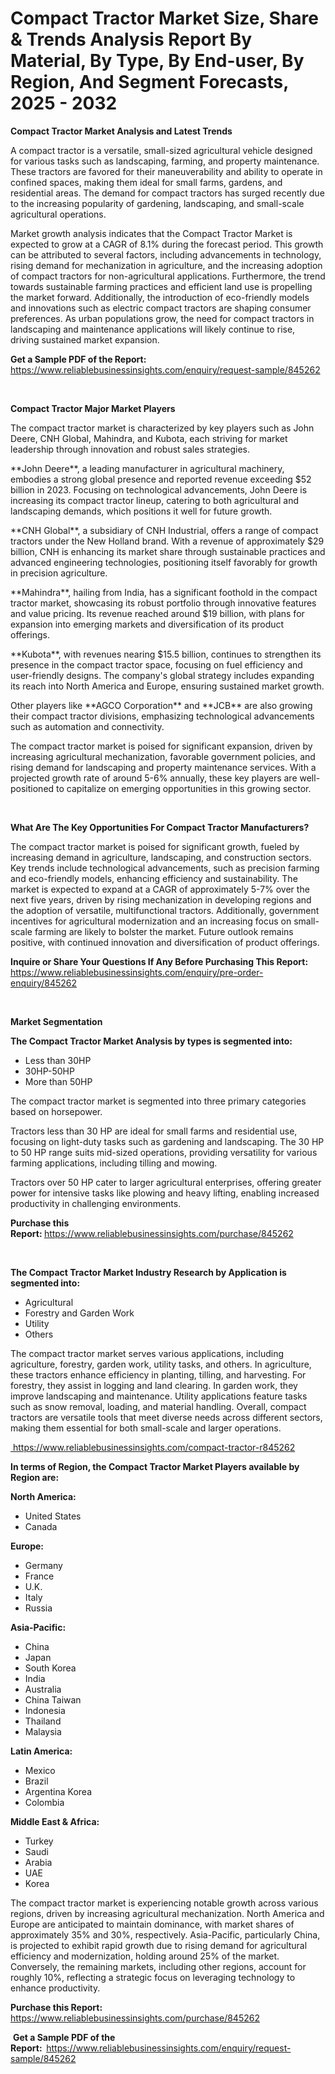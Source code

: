 <p><h1>Compact Tractor Market Size, Share & Trends Analysis Report By Material, By Type, By End-user, By Region, And Segment Forecasts, 2025 - 2032</h1></p><p><strong>Compact Tractor Market Analysis and Latest Trends</strong></p>
<p><p>A compact tractor is a versatile, small-sized agricultural vehicle designed for various tasks such as landscaping, farming, and property maintenance. These tractors are favored for their maneuverability and ability to operate in confined spaces, making them ideal for small farms, gardens, and residential areas. The demand for compact tractors has surged recently due to the increasing popularity of gardening, landscaping, and small-scale agricultural operations.</p><p>Market growth analysis indicates that the Compact Tractor Market is expected to grow at a CAGR of 8.1% during the forecast period. This growth can be attributed to several factors, including advancements in technology, rising demand for mechanization in agriculture, and the increasing adoption of compact tractors for non-agricultural applications. Furthermore, the trend towards sustainable farming practices and efficient land use is propelling the market forward. Additionally, the introduction of eco-friendly models and innovations such as electric compact tractors are shaping consumer preferences. As urban populations grow, the need for compact tractors in landscaping and maintenance applications will likely continue to rise, driving sustained market expansion.</p></p>
<p><strong>Get a Sample PDF of the Report:&nbsp;</strong> <a href="https://www.reliablebusinessinsights.com/enquiry/request-sample/845262?utm_campaign=100&utm_medium=2&utm_source=Github&utm_content=ia&utm_term=16042025&utm_id=compact-tractor">https://www.reliablebusinessinsights.com/enquiry/request-sample/845262</a></p>
<p>&nbsp;</p>
<p><strong>Compact Tractor Major Market Players</strong></p>
<p><p>The compact tractor market is characterized by key players such as John Deere, CNH Global, Mahindra, and Kubota, each striving for market leadership through innovation and robust sales strategies. </p><p>**John Deere**, a leading manufacturer in agricultural machinery, embodies a strong global presence and reported revenue exceeding $52 billion in 2023. Focusing on technological advancements, John Deere is increasing its compact tractor lineup, catering to both agricultural and landscaping demands, which positions it well for future growth.</p><p>**CNH Global**, a subsidiary of CNH Industrial, offers a range of compact tractors under the New Holland brand. With a revenue of approximately $29 billion, CNH is enhancing its market share through sustainable practices and advanced engineering technologies, positioning itself favorably for growth in precision agriculture.</p><p>**Mahindra**, hailing from India, has a significant foothold in the compact tractor market, showcasing its robust portfolio through innovative features and value pricing. Its revenue reached around $19 billion, with plans for expansion into emerging markets and diversification of its product offerings.</p><p>**Kubota**, with revenues nearing $15.5 billion, continues to strengthen its presence in the compact tractor space, focusing on fuel efficiency and user-friendly designs. The company's global strategy includes expanding its reach into North America and Europe, ensuring sustained market growth.</p><p>Other players like **AGCO Corporation** and **JCB** are also growing their compact tractor divisions, emphasizing technological advancements such as automation and connectivity.</p><p>The compact tractor market is poised for significant expansion, driven by increasing agricultural mechanization, favorable government policies, and rising demand for landscaping and property maintenance services. With a projected growth rate of around 5-6% annually, these key players are well-positioned to capitalize on emerging opportunities in this growing sector.</p></p>
<p>&nbsp;</p>
<p><strong>What Are The Key Opportunities For Compact Tractor Manufacturers?</strong></p>
<p><p>The compact tractor market is poised for significant growth, fueled by increasing demand in agriculture, landscaping, and construction sectors. Key trends include technological advancements, such as precision farming and eco-friendly models, enhancing efficiency and sustainability. The market is expected to expand at a CAGR of approximately 5-7% over the next five years, driven by rising mechanization in developing regions and the adoption of versatile, multifunctional tractors. Additionally, government incentives for agricultural modernization and an increasing focus on small-scale farming are likely to bolster the market. Future outlook remains positive, with continued innovation and diversification of product offerings.</p></p>
<p><strong>Inquire or Share Your Questions If Any Before Purchasing This Report:</strong> <a href="https://www.reliablebusinessinsights.com/enquiry/pre-order-enquiry/845262?utm_campaign=100&utm_medium=2&utm_source=Github&utm_content=ia&utm_term=16042025&utm_id=compact-tractor">https://www.reliablebusinessinsights.com/enquiry/pre-order-enquiry/845262</a></p>
<p>&nbsp;</p>
<p><strong>Market Segmentation</strong></p>
<p><strong>The Compact Tractor Market Analysis by types is segmented into:</strong></p>
<p><ul><li>Less than 30HP</li><li>30HP-50HP</li><li>More than 50HP</li></ul></p>
<p><p>The compact tractor market is segmented into three primary categories based on horsepower. </p><p>Tractors less than 30 HP are ideal for small farms and residential use, focusing on light-duty tasks such as gardening and landscaping. The 30 HP to 50 HP range suits mid-sized operations, providing versatility for various farming applications, including tilling and mowing. </p><p>Tractors over 50 HP cater to larger agricultural enterprises, offering greater power for intensive tasks like plowing and heavy lifting, enabling increased productivity in challenging environments.</p></p>
<p><strong>Purchase this Report:&nbsp;</strong><a href="https://www.reliablebusinessinsights.com/purchase/845262?utm_campaign=100&utm_medium=2&utm_source=Github&utm_content=ia&utm_term=16042025&utm_id=compact-tractor">https://www.reliablebusinessinsights.com/purchase/845262</a></p>
<p>&nbsp;</p>
<p><strong>The Compact Tractor Market Industry Research by Application is segmented into:</strong></p>
<p><ul><li>Agricultural</li><li>Forestry and Garden Work</li><li>Utility</li><li>Others</li></ul></p>
<p><p>The compact tractor market serves various applications, including agriculture, forestry, garden work, utility tasks, and others. In agriculture, these tractors enhance efficiency in planting, tilling, and harvesting. For forestry, they assist in logging and land clearing. In garden work, they improve landscaping and maintenance. Utility applications feature tasks such as snow removal, loading, and material handling. Overall, compact tractors are versatile tools that meet diverse needs across different sectors, making them essential for both small-scale and larger operations.</p></p>
<p><a href="https://www.reliablebusinessinsights.com/compact-tractor-r845262?utm_campaign=100&utm_medium=2&utm_source=Github&utm_content=ia&utm_term=16042025&utm_id=compact-tractor">&nbsp;https://www.reliablebusinessinsights.com/compact-tractor-r845262</a></p>
<p><strong>In terms of Region, the Compact Tractor Market Players available by Region are:</strong></p>
<p>
    <p> <strong> North America: </strong>
        <ul>
            <li>United States</li>
            <li>Canada</li>
        </ul>
        </p> 
    <p> <strong> Europe: </strong>
        <ul>
            <li>Germany</li>
            <li>France</li>
            <li>U.K.</li>
            <li>Italy</li>
            <li>Russia</li>
        </ul>
        </p> 
    <p> <strong> Asia-Pacific: </strong>
        <ul>
            <li>China</li>
            <li>Japan</li>
            <li>South Korea</li>
            <li>India</li>
            <li>Australia</li>
            <li>China Taiwan</li>
            <li>Indonesia</li>
            <li>Thailand</li>
            <li>Malaysia</li>
        </ul>
        </p> 
    <p> <strong> Latin America: </strong>
        <ul>
            <li>Mexico</li>
            <li>Brazil</li>
            <li>Argentina Korea</li>
            <li>Colombia</li>
        </ul>
        </p> 
    <p> <strong> Middle East & Africa: </strong>
        <ul>
            <li>Turkey</li>
            <li>Saudi</li>
            <li>Arabia</li>
            <li>UAE</li>
            <li>Korea</li>
        </ul>
    </p>
    </p>
<p><p>The compact tractor market is experiencing notable growth across various regions, driven by increasing agricultural mechanization. North America and Europe are anticipated to maintain dominance, with market shares of approximately 35% and 30%, respectively. Asia-Pacific, particularly China, is projected to exhibit rapid growth due to rising demand for agricultural efficiency and modernization, holding around 25% of the market. Conversely, the remaining markets, including other regions, account for roughly 10%, reflecting a strategic focus on leveraging technology to enhance productivity.</p></p>
<p><strong>Purchase this Report: </strong><a href="https://www.reliablebusinessinsights.com/purchase/845262?utm_campaign=100&utm_medium=2&utm_source=Github&utm_content=ia&utm_term=16042025&utm_id=compact-tractor">https://www.reliablebusinessinsights.com/purchase/845262</a></p>
<p>&nbsp;<strong>Get a Sample PDF of the Report:&nbsp;&nbsp;</strong><a href="https://www.reliablebusinessinsights.com/enquiry/request-sample/845262?utm_campaign=100&utm_medium=2&utm_source=Github&utm_content=ia&utm_term=16042025&utm_id=compact-tractor">https://www.reliablebusinessinsights.com/enquiry/request-sample/845262</a></p>
<p><strong></strong></p>
<p><p></p><p></p><p></p></p>